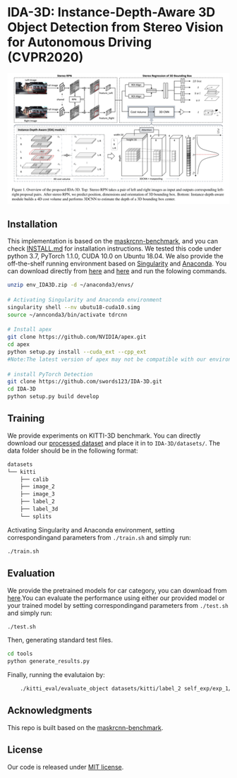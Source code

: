 # IDA-3D: Instance-Depth-Aware 3D Object Detection from Stereo Vision for Autonomous Driving (CVPR2020)

![architecture](figures/finger1.png)

## Installation
This implementation is based on the [maskrcnn-benchmark](https://github.com/facebookresearch/maskrcnn-benchmark), and you can check [INSTALL.md](https://github.com/facebookresearch/maskrcnn-benchmark/blob/master/INSTALL.md) for installation instructions.
We tested this code under python 3.7, PyTorch 1.1.0, CUDA 10.0 on Ubuntu 18.04. We also provide the off-the-shelf running environment based on [Singularity](https://sylabs.io/docs/) and [Anaconda](https://www.anaconda.com/). You can download directly from [here](http://pan.dlut.edu.cn/share?id=rzcyznsyacaz) and [here](http://pan.dlut.edu.cn/share?id=rweur3sy9rpw) and run the folowing commands.
```bash
unzip env_IDA3D.zip -d ~/anaconda3/envs/

# Activating Singularity and Anaconda environment
singularity shell --nv ubutu18-cuda10.simg
source ~/annconda3/bin/activate tdrcnn

# Install apex
git clone https://github.com/NVIDIA/apex.git
cd apex
python setup.py install --cuda_ext --cpp_ext
#Note:The latest version of apex may not be compatible with our environment and you can download the old version from http://pan.dlut.edu.cn/share?id=rz5pdesya4i6

# install PyTorch Detection
git clone https://github.com/swords123/IDA-3D.git
cd IDA-3D
python setup.py build develop
```

## Training
We provide experiments on KITTI-3D benchmark. You can directly download our [processed dataset](http://pan.dlut.edu.cn/share?id=rw5cwssy9mi2) and place it in to `IDA-3D/datasets/`. The data folder should be in the following format:
```bash
datasets
└── kitti
    ├── calib
    ├── image_2
    ├── image_3
    ├── label_2
    ├── label_3d
    └── splits
```
Activating Singularity and Anaconda environment, setting correspondingand parameters from `./train.sh` and simply run:
```bash
./train.sh
```

## Evaluation
We provide the pretrained models for car category, you can download from [here](http://pan.dlut.edu.cn/share?id=rzk3vxsy9yg8).You can evaluate the performance using either our provided model or your trained model by setting correspondingand parameters from `./test.sh` and simply run:
```bash
./test.sh
```
Then, generating standard test files.
```bash
cd tools
python generate_results.py
```
Finally, running the evalutaion by:
```bash
    ./kitti_eval/evaluate_object datasets/kitti/label_2 self_exp/exp_1/kitti_test/result_xxx
```

## Acknowledgments
This repo is built based on the [maskrcnn-benchmark](https://github.com/facebookresearch/maskrcnn-benchmark).

## License
Our code is released under [MIT license](LICENSE).